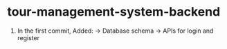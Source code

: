 # tour-management-system-backend

1. In the first commit,
Added: 
-> Database schema
-> APIs for login and register

